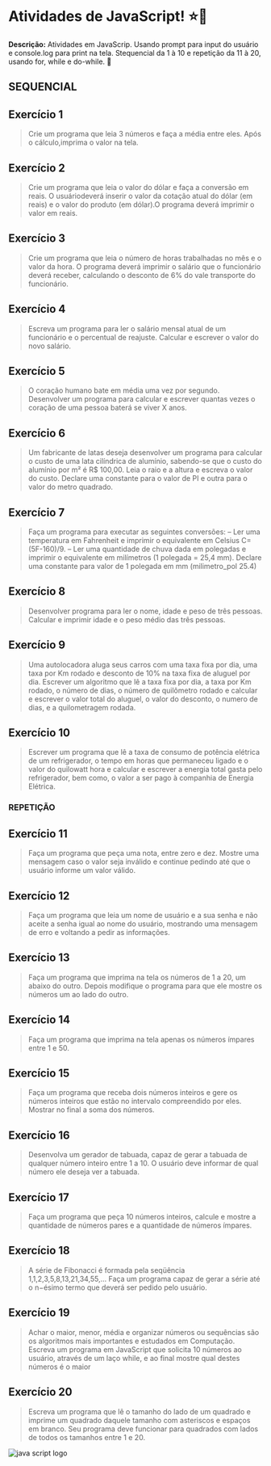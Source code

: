 # Atividades de JavaScript! ⭐💫

**Descrição:** Atividades em JavaScrip. Usando prompt para input do usuário e console.log para print na tela. 
Stequencial da 1 à 10 e repetição da 11 à 20, usando for, while e do-while. 🎀

## SEQUENCIAL
## Exercício 1
> Crie um programa que leia 3 números e faça a média entre eles. Após o cálculo,imprima o valor na tela.

## Exercício 2
> Crie um programa que leia o valor do dólar e faça a conversão em reais. O usuáriodeverá inserir o valor da cotação atual do dólar (em reais) e o valor do produto (em dólar).O programa deverá imprimir o valor em reais.

## Exercício 3
> Crie um programa que leia o número de horas trabalhadas no mês e o valor da hora. O programa deverá imprimir o salário que o funcionário deverá receber, calculando o desconto de 6% do vale transporte do funcionário.

## Exercício 4
> Escreva um programa para ler o salário mensal atual de um funcionário e o percentual de reajuste. Calcular e escrever o valor do novo salário.

## Exercício 5
> O coração humano bate em média uma vez por segundo. Desenvolver um programa para calcular e escrever quantas vezes o coração de uma pessoa baterá se viver X anos.

## Exercício 6
> Um fabricante de latas deseja desenvolver um programa para calcular o custo de uma lata 
cilíndrica de alumínio, sabendo-se que o custo do alumínio por m² é R$ 100,00. Leia o raio e a altura e escreva o valor do custo. Declare uma constante para o valor de PI e outra para o valor do metro quadrado.

## Exercício 7
> Faça um programa para executar as seguintes conversões:
– Ler uma temperatura em Fahrenheit e imprimir o equivalente em Celsius C=(5F-160)/9.
– Ler uma quantidade de chuva dada em polegadas e imprimir o equivalente em milímetros (1 polegada = 25,4 mm). Declare uma constante para valor de 1 polegada em mm  (milimetro_pol 25.4)

## Exercício 8
> Desenvolver programa para ler o nome, idade e peso de três pessoas. Calcular e imprimir idade e o peso médio das três pessoas.

## Exercício 9
> Uma autolocadora aluga seus carros com uma taxa fixa por dia, uma taxa por Km rodado e desconto de 10% na taxa fixa de aluguel por dia. Escrever um algoritmo que lê a taxa fixa por dia, a taxa por Km rodado, o número de dias, o número de quilômetro rodado e 
calcular e escrever o valor total do aluguel, o valor do desconto, o numero de dias, e a quilometragem rodada.

## Exercício 10
> Escrever um programa que lê a taxa de consumo de potência elétrica de um refrigerador, o tempo em horas que permaneceu ligado e o valor do quilowatt hora e calcular e escrever a energia total gasta pelo refrigerador, bem como, o valor a ser pago à companhia de Energia Elétrica.

### REPETIÇÃO

## Exercício 11
> Faça um programa que peça uma nota, entre zero e dez. Mostre uma mensagem caso o valor seja inválido e continue pedindo até que o usuário informe um valor válido. 

## Exercício 12
> Faça um programa que leia um nome de usuário e a sua senha e não aceite a senha igual ao nome do usuário, mostrando uma mensagem de erro e voltando a pedir as informações. 

## Exercício 13
> Faça um programa que imprima na tela os números de 1 a 20, um abaixo do outro. Depois modifique o programa para que ele mostre os números um ao lado do outro. 

## Exercício 14
> Faça um programa que imprima na tela apenas os números ímpares entre 1 e 50. 

## Exercício 15 
> Faça um programa que receba dois números inteiros e gere os números inteiros que estão no intervalo compreendido por eles. Mostrar no final a soma dos números. 

## Exercício 16
> Desenvolva um gerador de tabuada, capaz de gerar a tabuada de qualquer número inteiro entre 1 a 10. O usuário deve informar de qual número ele deseja ver a tabuada.

## Exercício 17
> Faça um programa que peça 10 números inteiros, calcule e mostre a quantidade de  números pares e a quantidade de números ímpares. 

## Exercício 18
> A série de Fibonacci é formada pela seqüência 1,1,2,3,5,8,13,21,34,55,... Faça um programa capaz de gerar a série até o n−ésimo termo que deverá ser pedido pelo usuário.

## Exercício 19
> Achar o maior, menor, média e organizar números ou sequências são os algoritmos mais importantes e estudados em Computação. Escreva um programa em JavaScript que solicita 10 números ao usuário, através de um laço while, e ao final mostre qual destes números é o maior

## Exercício 20
> Escreva um programa que lê o tamanho do lado de um quadrado e imprime um quadrado daquele tamanho com asteriscos e espaços em branco. Seu programa deve funcionar para quadrados com lados de todos os tamanhos entre 1 e 20.

![java script logo](https://upload.wikimedia.org/wikipedia/commons/thumb/9/99/Unofficial_JavaScript_logo_2.svg/1200px-Unofficial_JavaScript_logo_2.svg.png)
